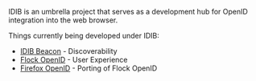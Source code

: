 IDIB is an umbrella project that serves as a development hub for OpenID integration into the web browser.

Things currently being developed under IDIB:

  * [IDIB Beacon](Beacon.md) - Discoverability
  * [Flock OpenID](FlockOpenID.md) - User Experience
  * [Firefox OpenID](FirefoxOpenID.md) - Porting of Flock OpenID
